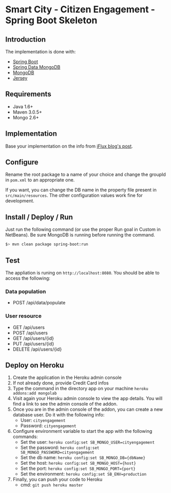 # Smart City - Citizen Engagement - Spring Boot Skeleton

## Introduction

The implementation is done with:

- [Spring Boot](http://projects.spring.io/spring-boot/)
- [Spring Data MongoDB](http://projects.spring.io/spring-data-mongodb/)
- [MongoDB](http://www.mongodb.org/)
- [Jersey](https://jersey.java.net/)

## Requirements

- Java 1.6+
- Maven 3.0.5+
- Mongo 2.6+

## Implementation

Base your implementation on the info from [iFlux blog's post](http://www.iflux.io/use-case/2015/02/03/citizen-engagement.html).

## Configure

Rename the root package to a name of your choice and change the groupId in `pom.xml` to an appropriate one.

If you want, you can change the DB name in the property file present in `src/main/resources`. The other configuration values work fine for development.

## Install / Deploy / Run

Just run the following command (or use the proper Run goal in Custom in NetBeans). Be sure MongoDB is running before running the command.

```bash
$> mvn clean package spring-boot:run
```

## Test

The appliation is runing on `http://localhost:8080`. You should be able to access the following:

### Data population

- POST /api/data/populate

### User resource

- GET /api/users
- POST /api/users
- GET /api/users/{id}
- PUT /api/users/{id}
- DELETE /api/users/{id}

## Deploy on Heroku

1. Create the application in the Heroku admin console
2. If not already done, provide Credit Card infos
3. Type the command in the directory app on your machine `heroku addons:add mongolab`
4. Visit again your Heroku admin console to view the app details. You will find a link to see the admin console of the addon.
5. Once you are in the admin console of the addon, you can create a new database user. Do it with the following info:
	- User: `cityengagement`
	- Password: `cityengagement`
6. Configure environment variable to start the app with the following commands:
	- Set the user: `heroku config:set SB_MONGO_USER=cityengagement`
	- Set the password: `heroku config:set SB_MONGO_PASSWORD=cityengagement`
	- Set the db name: `heroku config:set SB_MONGO_DB={dbName}`
	- Set the host: `heroku config:set SB_MONGO_HOST={host}`
	- Set the port: `heroku config:set SB_MONGO_PORT={port}`
	- Set the environment: `heroku config:set SB_ENV=production`
7. Finally, you can push your code to Heroku
	- cmd: `git push heroku master`
